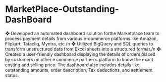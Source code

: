 # MarketPlace-Outstanding-DashBoard

❖ Developed an automated dashboard solution forthe Marketplace team to process payment details from
   various e-commerce platforms like Amazon, Flipkart, Tatacliq, Myntra, etc./n
❖ Utilized BigQuery and SQL queries to transform unstructured data from Excel sheets into a structured
   format./n
❖ Created a user-friendly dashboard displaying the details of orders placed by customers on other e
   commerce partner’s platform to know the exact costing and selling price. The dashboard also includes
   details like outstanding amounts, order description, Tax deductions, and settlement status.
